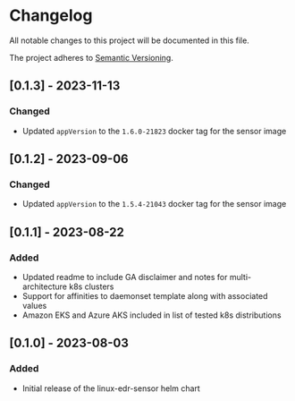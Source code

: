 # Changelog

All notable changes to this project will be documented in this file.

The project adheres to [Semantic Versioning](https://semver.org/spec/v2.0.0.html).

## [0.1.3] - 2023-11-13

### Changed
- Updated `appVersion` to the `1.6.0-21823` docker tag for the sensor image

## [0.1.2] - 2023-09-06

### Changed
- Updated `appVersion` to the `1.5.4-21043` docker tag for the sensor image

## [0.1.1] - 2023-08-22

### Added

- Updated readme to include GA disclaimer and notes for multi-architecture k8s clusters
- Support for affinities to daemonset template along with associated values
- Amazon EKS and Azure AKS included in list of tested k8s distributions

## [0.1.0] - 2023-08-03

### Added

- Initial release of the linux-edr-sensor helm chart
